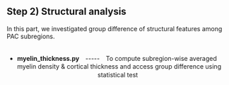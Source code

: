 ## Step 2) Structural analysis ##
In this part, we investigated group difference of structural features among PAC subregions.<br /><br />

- **myelin_thickness.py**　-----　To compute subregion-wise averaged myelin density & cortical thickness and access group difference using
　　　　　　　　　　　　　statistical test<br />
